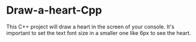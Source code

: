 # Draw-a-heart-Cpp
This C++ project will draw a heart in the screen of your console.
It's important to set the text font size in a smaller one like 6px to see the heart.